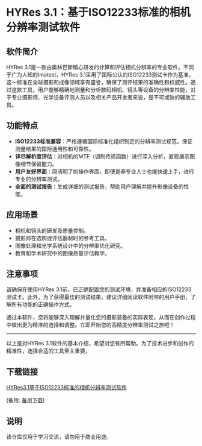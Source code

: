 # HYRes 3.1：基于ISO12233标准的相机分辨率测试软件

## 软件简介
HYRes 3.1是一款由奥林巴斯精心研发的计算和评估相机分辨率的专业软件。不同于广为人知的Imatest，HYRes 3.1采用了国际公认的ISO12233测试卡作为基准，这一标准在全球摄影和成像领域享有盛誉，确保了测评结果的准确性和权威性。通过这款工具，用户能够精确地测量和分析数码相机、镜头等设备的分辨率性能，对于专业摄影师、光学设备评测人员以及相关产品开发者来说，是不可或缺的辅助工具。

## 功能特点
- **ISO12233标准兼容**：严格遵循国际标准化组织制定的分辨率测试规范，保证测量结果的国际通用性和可靠性。
- **详尽解析度评估**：对相机的MTF（调制传递函数）进行深入分析，直观展示图像细节保留能力。
- **用户友好界面**：简洁明了的操作界面，即便是非专业人士也能快速上手，进行专业的分辨率测试。
- **全面的测试报告**：生成详细的测试报告，帮助用户理解并提升影像设备的性能。

## 应用场景
- 相机和镜头的研发及质量控制。
- 摄影师在选购或评估器材时的参考工具。
- 图像处理和光学系统设计中的分辨率优化研究。
- 教育和学术研究中的图像质量评估教学。

## 注意事项
请确保在使用HYRes 3.1前，已正确配置您的测试环境，并准备相应的ISO12233测试卡。此外，为了获得最佳的测试结果，建议详细阅读软件附带的用户手册，了解所有功能的正确操作方式。

通过本软件，您将能够深入理解并量化您的摄影装备的实际表现，从而在创作过程中做出更为精准的选择和调整。立即开始您的高精度分辨率测试之旅吧！

---

以上是对HYRes 3.1软件的基本介绍，希望对您有所帮助。为了技术进步和创作的精准性，选择合适的工具至关重要。

## 下载链接
[HYRes3.1基于ISO12233标准的相机分辨率测试软件](https://pan.quark.cn/s/66410ddb35be) 

(备用: [备用下载](https://pan.baidu.com/s/1WD1QDEzGOWyVQ0pafU07YA?pwd=1234))

## 说明

该仓库仅用于学习交流，请勿用于商业用途。
